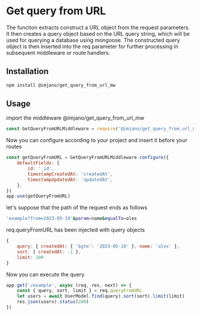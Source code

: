 # Get query from URL

The function extracts construct a URL object from the request parameters.
It then creates a query object based on the URL query string, which will be used for querying a database using mongoose.
The constructed query object is then inserted into the req parameter for further processing in subsequent middleware or route handlers.

## Installation

```bash
npm install @imjano/get_query_from_url_mw
```

## Usage

import the middleware @imjano/get_query_from_url_mw

```javascript
const GetQueryFromURLMiddleware = require('@imjano/get_query_from_url_mw')
```

Now you can configure according to your project and insert it before your routes

```javascript
const getQueryFromURL = GetQueryFromURLMiddleware.configure({
	defaultFields: {
		id: '_id',
		timestampCreatedAt: 'createdAt',
		timestampUpdatedAt: 'updatedAt',
	},
})
app.use(getQueryFromURL)
```

let's suppose that the path of the request ends as follows

```bash
'example?from=2023-05-10'&param=name&equalTo=alex
```

req.queryFromURL has been injected with query objects

```javascript
{
	query: { createdAt: { '$gte': '2023-05-10' }, name: 'alex' },
	sort: { createdAt: -1 },
	limit: 100
}
```

Now you can execute the query

```javascript
app.get('/example', async (req, res, next) => {
	const { query, sort, limit } = req.queryFromURL
	let users = await UserModel.find(query).sort(sort).limit(limit)
	res.json(users).status(200)
})
```
